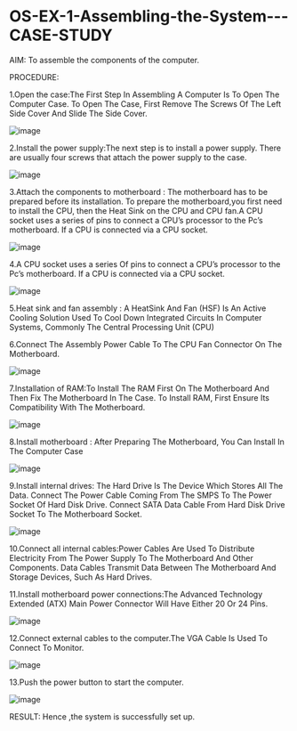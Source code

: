 # OS-EX-1-Assembling-the-System---CASE-STUDY
AIM: To assemble the components of the computer.

PROCEDURE:

1.Open the case:The First Step In Assembling A Computer Is To Open The Computer Case. To Open The Case, First Remove The Screws Of The Left Side Cover And Slide The Side Cover.

![image](https://github.com/shaikSameerbasha5404/OS-EX-1-Assembling-the-System---CASE-STUDY/assets/118707756/c6cac200-44d0-4084-aaf2-258dd0ceb0f8)

2.Install the power supply:The next step is to install a power supply. There are usually four screws that attach the power supply to the case.

![image](https://github.com/shaikSameerbasha5404/OS-EX-1-Assembling-the-System---CASE-STUDY/assets/118707756/dba03e3b-995b-4195-8d77-b421fe25b1a8)

3.Attach the components to motherboard : The motherboard has to be prepared before its installation. To prepare the motherboard,you first need to install the CPU, then the Heat Sink on the CPU and CPU fan.A CPU socket uses a series of pins to connect a CPU’s processor to the Pc’s motherboard. If a CPU is connected via a CPU socket.

![image](https://github.com/shaikSameerbasha5404/OS-EX-1-Assembling-the-System---CASE-STUDY/assets/118707756/5789cefe-93b4-4470-b102-81d86c8db0b9)

4.A CPU socket uses a series Of pins to connect a CPU’s processor to the Pc’s motherboard. If a CPU is connected via a CPU socket.

![image](https://github.com/shaikSameerbasha5404/OS-EX-1-Assembling-the-System---CASE-STUDY/assets/118707756/764a4ee2-ca9b-4976-9200-39cb4aa8e5cd)

5.Heat sink and fan assembly : A HeatSink And Fan (HSF) Is An Active Cooling Solution Used To Cool Down Integrated Circuits In Computer Systems, Commonly The Central Processing Unit (CPU)

6.Connect The Assembly Power Cable To The CPU Fan Connector On The Motherboard.

![image](https://github.com/shaikSameerbasha5404/OS-EX-1-Assembling-the-System---CASE-STUDY/assets/118707756/a665d295-b130-4f78-8587-78f774106d4a)

7.Installation of RAM:To Install The RAM First On The Motherboard And Then Fix The Motherboard In The Case. To Install RAM, First Ensure Its Compatibility With The Motherboard.

![image](https://github.com/shaikSameerbasha5404/OS-EX-1-Assembling-the-System---CASE-STUDY/assets/118707756/6171d2a2-e0ae-42b5-b701-89c86db20f22)

8.Install motherboard : After Preparing The Motherboard, You Can Install In The Computer Case

![image](https://github.com/shaikSameerbasha5404/OS-EX-1-Assembling-the-System---CASE-STUDY/assets/118707756/7643a6aa-3eac-45cc-8018-b4afaaeb7ae1)

9.Install internal drives: The Hard Drive Is The Device Which Stores All The Data. Connect The Power Cable Coming From The SMPS To The Power Socket Of Hard Disk Drive. Connect SATA Data Cable From Hard Disk Drive Socket To The Motherboard Socket.

![image](https://github.com/shaikSameerbasha5404/OS-EX-1-Assembling-the-System---CASE-STUDY/assets/118707756/120a7613-f293-4771-bf8e-5171b4bb1ea7)

10.Connect all internal cables:Power Cables Are Used To Distribute Electricity From The Power Supply To The Motherboard And Other Components. Data Cables Transmit Data Between The Motherboard And Storage Devices, Such As Hard Drives.

11.Install motherboard power connections:The Advanced Technology Extended (ATX) Main Power Connector Will Have Either 20 Or 24 Pins.

![image](https://github.com/shaikSameerbasha5404/OS-EX-1-Assembling-the-System---CASE-STUDY/assets/118707756/7b1ab577-053c-4179-916f-4e34ebc0832e)

12.Connect external cables to the computer.The VGA Cable Is Used To Connect To Monitor.

![image](https://github.com/shaikSameerbasha5404/OS-EX-1-Assembling-the-System---CASE-STUDY/assets/118707756/b8dd73a1-45db-487c-8495-acd16a7b1e5d)

13.Push the power button to start the computer.

![image](https://github.com/shaikSameerbasha5404/OS-EX-1-Assembling-the-System---CASE-STUDY/assets/118707756/a58a93c4-6d18-4f20-9db5-3e6619c9dbbc)

RESULT: Hence ,the system is successfully set up.
